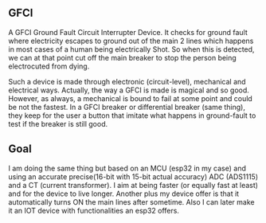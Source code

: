 
## GFCI 
A GFCI Ground Fault Circuit Interrupter Device.
It checks for  ground fault where electricity escapes to ground out of the main 2 lines which happens in most cases of a human being electrically Shot.
So when this is detected, we can at that point cut off the main breaker to stop the person being electrocuted from dying.

Such a device is made through electronic (circuit-level), mechanical and electrical ways. Actually, the way a GFCI is made is magical and so good.
 However, as always, a mechanical is bound to fail at some point and could be not the fastest. In a GFCI breaker or differential breaker (same thing), they keep for the user a button that imitate what happens in ground-fault to test if the breaker is still good.

## Goal
I am doing the same thing but based on an MCU (esp32 in my case) and using an accurate precise(16-bit with 15-bit actual accuracy) ADC  (ADS1115) and a CT (current transformer).
I aim at being faster (or equally fast at least) and for the device to live longer.
Another plus my device offer is that it automatically turns ON the main lines after sometime.
 Also I can later make it an IOT device with functionalities an esp32 offers.
 

